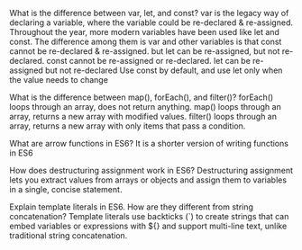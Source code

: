 What is the difference between var, let, and const?
var is the legacy way of declaring a variable, where the variable could be re-declared & re-assigned. Throughout the year, more modern variables have been used like let and const. The difference among them is var and other variables is that const cannot be re-declared & re-assigned. but let can be re-assigned, but not re-declared. 
const cannot be re-assigned or re-declared.
let can be re-assigned but not re-declared
Use const by default, and use let only when the value needs to change

 What is the difference between map(), forEach(), and filter()? 
forEach() loops through an array, does not return anything.
map() loops through an array, returns a new array with modified values.
filter() loops through an array, returns a new array with only items that pass a condition.


 What are arrow functions in ES6?
It is a shorter version of writing functions in ES6


 How does destructuring assignment work in ES6?
Destructuring assignment lets you extract values from arrays or objects and assign them to variables in a single, concise statement.

 Explain template literals in ES6. How are they different from string concatenation?
Template literals use backticks (`) to create strings that can embed variables or expressions with ${} and support multi-line text, unlike traditional string concatenation.